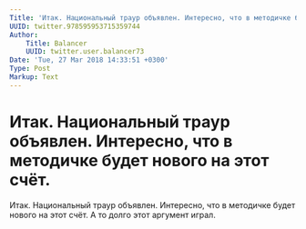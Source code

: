 ```yaml
---
Title: 'Итак. Национальный траур объявлен. Интересно, что в методичке будет нового на этот счёт.'
UUID: twitter.978595953715359744
Author:
    Title: Balancer
    UUID: twitter.user.balancer73
Date: 'Tue, 27 Mar 2018 14:33:51 +0300'
Type: Post
Markup: Text
---
```


# Итак. Национальный траур объявлен. Интересно, что в методичке будет нового на этот счёт.

Итак. Национальный траур объявлен. Интересно, что в
методичке будет нового на этот счёт. А то долго этот
аргумент играл.